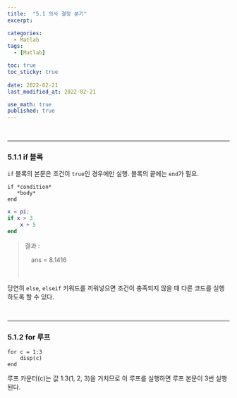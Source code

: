 ```yaml
---
title:  "5.1 의사 결정 분기"
excerpt: 

categories:
  - Matlab
tags:
  - [Matlab]

toc: true
toc_sticky: true
 
date: 2022-02-21
last_modified_at: 2022-02-21

use_math: true
published: true
---
```


<br>

***
### 5.1.1 if 블록

`if` 블록의 본문은 조건이 `true`인 경우에만 실행. 블록의 끝에는 `end`가 필요.

```
if *condition*
   *body*
end
```

```Matlab
x = pi;
if x > 3
    x + 5
end
```

> 결과 :
> 
> &emsp;ans = 8.1416
> 
> &emsp;&emsp;&emsp;

당연히 `else`, `elseif` 키워드를 끼워넣으면 조건이 충족되지 않을 때 다른 코드를 실행하도록 할 수 있다.

<br>

***
### 5.1.2 for 루프

```
for c = 1:3
    disp(c)
end
```

루프 카운터(c)는 값 1:3(1, 2, 3)을 거치므로 이 루프를 실행하면 루프 본문이 3번 실행된다.

